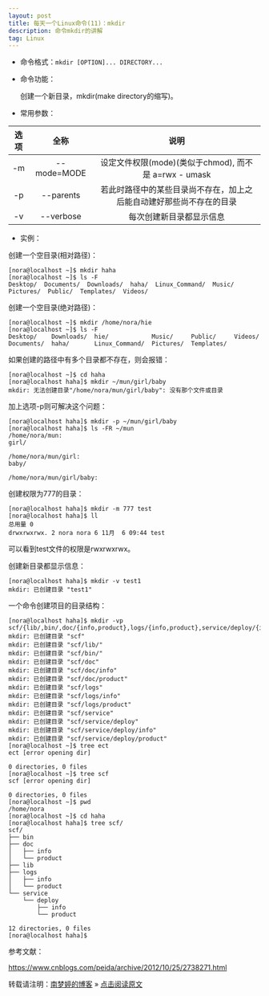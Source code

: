 ```yaml
---
layout: post
title: 每天一个Linux命令(11)：mkdir  
description: 命令mkdir的讲解  
tag: Linux
---
```


* 命令格式：`mkdir [OPTION]... DIRECTORY...`  

* 命令功能：  
   
   创建一个新目录，mkdir(make directory的缩写)。  

* 常用参数：  

|选项|全称|说明|
|:--:|:--:|:--:|
|-m|--mode=MODE   |设定文件权限(mode)(类似于chmod), 而不是 a=rwx - umask|
|-p|--parents     |若此时路径中的某些目录尚不存在，加上之后能自动建好那些尚不存在的目录|
|-v|--verbose     |每次创建新目录都显示信息|

* 实例：  

创建一个空目录(相对路径)：  

```
[nora@localhost ~]$ mkdir haha
[nora@localhost ~]$ ls -F
Desktop/  Documents/  Downloads/  haha/  Linux_Command/  Music/  Pictures/  Public/  Templates/  Videos/
```

创建一个空目录(绝对路径)：  

```
[nora@localhost ~]$ mkdir /home/nora/hie
[nora@localhost ~]$ ls -F
Desktop/    Downloads/  hie/            Music/     Public/     Videos/
Documents/  haha/       Linux_Command/  Pictures/  Templates/
```

如果创建的路径中有多个目录都不存在，则会报错：  

```
[nora@localhost ~]$ cd haha
[nora@localhost haha]$ mkdir ~/mun/girl/baby
mkdir: 无法创建目录"/home/nora/mun/girl/baby": 没有那个文件或目录
```

加上选项-p则可解决这个问题：  

```
[nora@localhost haha]$ mkdir -p ~/mun/girl/baby
[nora@localhost haha]$ ls -FR ~/mun
/home/nora/mun:
girl/

/home/nora/mun/girl:
baby/

/home/nora/mun/girl/baby:
```

创建权限为777的目录：  

```
[nora@localhost haha]$ mkdir -m 777 test
[nora@localhost haha]$ ll
总用量 0
drwxrwxrwx. 2 nora nora 6 11月  6 09:44 test
```

可以看到test文件的权限是rwxrwxrwx。  

创建新目录都显示信息：  

```
[nora@localhost haha]$ mkdir -v test1
mkdir: 已创建目录 "test1"
```

一个命令创建项目的目录结构：  

```
[nora@localhost haha]$ mkdir -vp scf/{lib/,bin/,doc/{info,product},logs/{info,product},service/deploy/{info,product}}
mkdir: 已创建目录 "scf"
mkdir: 已创建目录 "scf/lib/"
mkdir: 已创建目录 "scf/bin/"
mkdir: 已创建目录 "scf/doc"
mkdir: 已创建目录 "scf/doc/info"
mkdir: 已创建目录 "scf/doc/product"
mkdir: 已创建目录 "scf/logs"
mkdir: 已创建目录 "scf/logs/info"
mkdir: 已创建目录 "scf/logs/product"
mkdir: 已创建目录 "scf/service"
mkdir: 已创建目录 "scf/service/deploy"
mkdir: 已创建目录 "scf/service/deploy/info"
mkdir: 已创建目录 "scf/service/deploy/product"
[nora@localhost ~]$ tree ect
ect [error opening dir]

0 directories, 0 files
[nora@localhost ~]$ tree scf
scf [error opening dir]

0 directories, 0 files
[nora@localhost ~]$ pwd
/home/nora
[nora@localhost ~]$ cd haha
[nora@localhost haha]$ tree scf/
scf/
├── bin
├── doc
│   ├── info
│   └── product
├── lib
├── logs
│   ├── info
│   └── product
└── service
    └── deploy
        ├── info
        └── product

12 directories, 0 files
[nora@localhost haha]$ 
```

参考文献：  

https://www.cnblogs.com/peida/archive/2012/10/25/2738271.html

转载请注明：[南梦婷的博客](https://norah2.github.io) » [点击阅读原文](https://norah2.github.io/2019/11/Linux11/)   

<!--以下是本文用到的链接-->  
